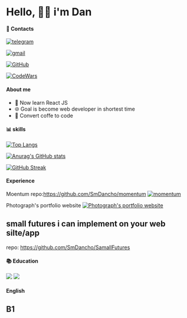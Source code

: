 # Hello, 🤜🤛 i'm Dan

#### 📱 Contacts



[![telegram](https://img.shields.io/badge/Telegram-2CA5E0?style=for-the-badge&logo=telegram&logoColor=white)](https://t.me/aswellsmith)

[![gmail](https://img.shields.io/badge/Gmail-D14836?style=for-the-badge&logo=gmail&logoColor=white)](mailto:dantereshenko69@gmail.com)

[![GitHub](https://img.shields.io/badge/GitHub-100000?style=for-the-badge&logo=github&logoColor=white)](https://github.com/SmDancho)

[![CodeWars](https://img.shields.io/badge/Codewars-B1361E?style=for-the-badge&logo=Codewars&logoColor=white)](https://www.codewars.com/users/SmDancho)






#### About me
   <ul>
    <li>📝 Now learn React JS </li>
    <li>🌐 Goal is become web developer in shortest time</li>
    <li>👨‍ Convert coffe to code</li>
   </ul>

#### 📊 skills
[![Top Langs](https://github-readme-stats.vercel.app/api/top-langs/?username=SmDancho&layout=compact&theme=radical)](https://github.com/anuraghazra/github-readme-stats)

[![Anurag's GitHub stats](https://github-readme-stats.vercel.app/api?username=SmDancho&theme=radical)](https://github.com/anuraghazra/github-readme-stats)



[![GitHub Streak](https://github-readme-streak-stats.herokuapp.com/?user=SmDancho)](https://git.io/streak-stats)

#### Experience

Moentum 
repo:https://github.com/SmDancho/momentum
[![momentum ](https://img.shields.io/badge/GitHub%20Pages-222222?style=for-the-badge&logo=GitHub%20Pages&logoColor=white)](https://smdancho.github.io/momentum/)

Photograph's portfolio website 
[![Photograph's portfolio website](https://img.shields.io/badge/GitHub%20Pages-222222?style=for-the-badge&logo=GitHub%20Pages&logoColor=white)](https://github.com/SmDancho/photograph-s_Portfolio/tree/source-code)
## small futures i can implement on your web silte/app
   repo: https://github.com/SmDancho/SamallFutures




#### 📚 Education
<img src="https://img.shields.io/badge/MDN_Web_Docs-black?style=for-the-badge&logo=mdnwebdocs&logoColor=white">
<img src ="https://img.shields.io/badge/Udemy-EC5252?style=for-the-badge&logo=Udemy&logoColor=white">

#### English

## B1
